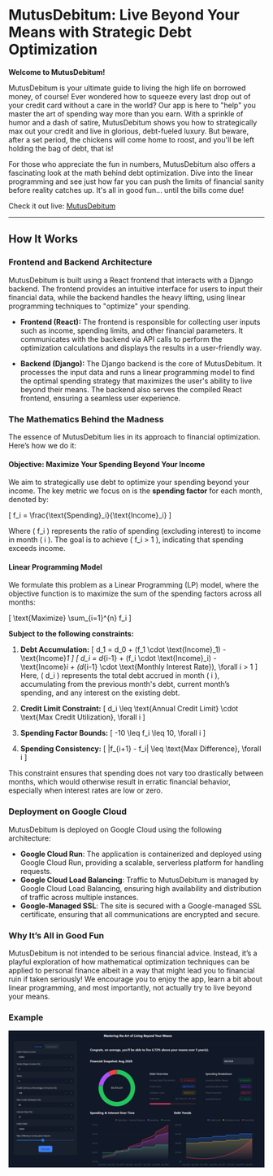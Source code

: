 # MutusDebitum: Live Beyond Your Means with Strategic Debt Optimization

**Welcome to MutusDebitum!**

MutusDebitum is your ultimate guide to living the high life on borrowed money, of course! Ever wondered how to squeeze every last drop out of your credit card without a care in the world? Our app is here to "help" you master the art of spending way more than you earn. With a sprinkle of humor and a dash of satire, MutusDebitum shows you how to strategically max out your credit and live in glorious, debt-fueled luxury. But beware, after a set period, the chickens will come home to roost, and you'll be left holding the bag of debt, that is!

For those who appreciate the fun in numbers, MutusDebitum also offers a fascinating look at the math behind debt optimization. Dive into the linear programming and see just how far you can push the limits of financial sanity before reality catches up. It's all in good fun... until the bills come due!

Check it out live: [MutusDebitum](http://mutusdebitum.eu)

---

## How It Works

### Frontend and Backend Architecture

MutusDebitum is built using a React frontend that interacts with a Django backend. The frontend provides an intuitive interface for users to input their financial data, while the backend handles the heavy lifting, using linear programming techniques to "optimize" your spending.

- **Frontend (React):** The frontend is responsible for collecting user inputs such as income, spending limits, and other financial parameters. It communicates with the backend via API calls to perform the optimization calculations and displays the results in a user-friendly way.
  
- **Backend (Django):** The Django backend is the core of MutusDebitum. It processes the input data and runs a linear programming model to find the optimal spending strategy that maximizes the user's ability to live beyond their means. The backend also serves the compiled React frontend, ensuring a seamless user experience.

### The Mathematics Behind the Madness

The essence of MutusDebitum lies in its approach to financial optimization. Here’s how we do it:

#### **Objective: Maximize Your Spending Beyond Your Income**

We aim to strategically use debt to optimize your spending beyond your income. The key metric we focus on is the **spending factor** for each month, denoted by:

\[ f_i = \frac{\text{Spending}_i}{\text{Income}_i} \]

Where \( f_i \) represents the ratio of spending (excluding interest) to income in month \( i \). The goal is to achieve \( f_i > 1 \), indicating that spending exceeds income.

#### **Linear Programming Model**

We formulate this problem as a Linear Programming (LP) model, where the objective function is to maximize the sum of the spending factors across all months:

\[ \text{Maximize} \sum_{i=1}^{n} f_i \]

**Subject to the following constraints:**

1. **Debt Accumulation:**
   \[
   d_1 = d_0 + (f_1 \cdot \text{Income}_1) - \text{Income}_1
   \]
   \[
   d_i = d_{i-1} + (f_i \cdot \text{Income}_i) - \text{Income}_i + (d_{i-1} \cdot \text{Monthly Interest Rate}), \forall i > 1
   \]
   Here, \( d_i \) represents the total debt accrued in month \( i \), accumulating from the previous month's debt, current month’s spending, and any interest on the existing debt.

2. **Credit Limit Constraint:**
   \[
   d_i \leq \text{Annual Credit Limit} \cdot \text{Max Credit Utilization}, \forall i
   \]

3. **Spending Factor Bounds:**
   \[
   -10 \leq f_i \leq 10, \forall i
   \]

4. **Spending Consistency:**
   \[
   |f_{i+1} - f_i| \leq \text{Max Difference}, \forall i
   \]

This constraint ensures that spending does not vary too drastically between months, which would otherwise result in erratic financial behavior, especially when interest rates are low or zero.

### Deployment on Google Cloud

MutusDebitum is deployed on Google Cloud using the following architecture:

- **Google Cloud Run**: The application is containerized and deployed using Google Cloud Run, providing a scalable, serverless platform for handling requests.
- **Google Cloud Load Balancing**: Traffic to MutusDebitum is managed by Google Cloud Load Balancing, ensuring high availability and distribution of traffic across multiple instances.
- **Google-Managed SSL**: The site is secured with a Google-managed SSL certificate, ensuring that all communications are encrypted and secure.

### Why It’s All in Good Fun

MutusDebitum is not intended to be serious financial advice. Instead, it’s a playful exploration of how mathematical optimization techniques can be applied to personal finance albeit in a way that might lead you to financial ruin if taken seriously! We encourage you to enjoy the app, learn a bit about linear programming, and most importantly, not actually try to live beyond your means.

### Example
![alt text](image.png)